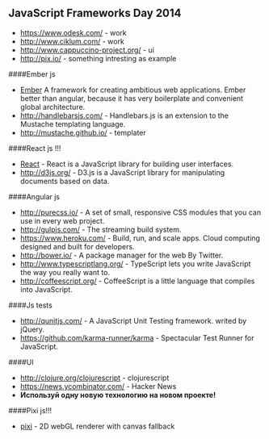 JavaScript Frameworks Day 2014
-

* https://www.odesk.com/ - work
* http://www.ciklum.com/ - work
* http://www.cappuccino-project.org/ - ui
* http://pix.io/ - something intresting as example

####Ember js
* [Ember](http://emberjs.com/) A framework for creating ambitious web applications. Ember better than angular, because it has very boilerplate and convenient global architecture.
* http://handlebarsjs.com/ - Handlebars.js is an extension to the Mustache templating language.
* http://mustache.github.io/ - templater

####React js !!!
* [React](https://github.com/facebook/react) - React is a JavaScript library for building user interfaces.
* http://d3js.org/ - D3.js is a JavaScript library for manipulating documents based on data.

####Angular js
* http://purecss.io/ - A set of small, responsive CSS modules that you can use in every web project.
* http://gulpjs.com/ - The streaming build system.
* https://www.heroku.com/ - Build, run, and scale apps. Cloud computing designed and built for developers.
* http://bower.io/ - A package manager for the web By Twitter.
* http://www.typescriptlang.org/ - TypeScript lets you write JavaScript the way you really want to.
* http://coffeescript.org/ - CoffeeScript is a little language that compiles into JavaScript.

####Js tests
* http://qunitjs.com/ - A JavaScript Unit Testing framework. writed by jQuery.
* https://github.com/karma-runner/karma - Spectacular Test Runner for JavaScript.

####UI
* http://clojure.org/clojurescript - clojurescript
* https://news.ycombinator.com/ - Hacker News
* **Используй одну новую технологию на новом проекте!**

####Pixi js!!!
* [pixi](http://www.pixijs.com/) - 2D webGL renderer with canvas fallback
